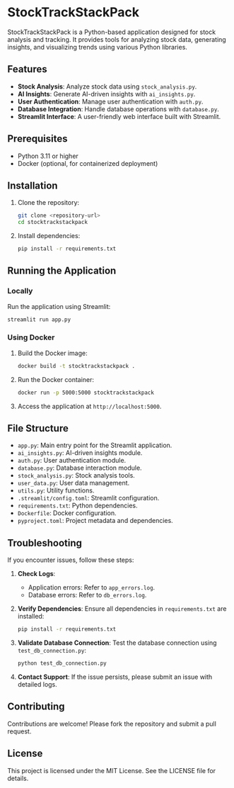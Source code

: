 # StockTrackStackPack

StockTrackStackPack is a Python-based application designed for stock analysis and tracking. It provides tools for analyzing stock data, generating insights, and visualizing trends using various Python libraries.

## Features
- **Stock Analysis**: Analyze stock data using `stock_analysis.py`.
- **AI Insights**: Generate AI-driven insights with `ai_insights.py`.
- **User Authentication**: Manage user authentication with `auth.py`.
- **Database Integration**: Handle database operations with `database.py`.
- **Streamlit Interface**: A user-friendly web interface built with Streamlit.

## Prerequisites
- Python 3.11 or higher
- Docker (optional, for containerized deployment)

## Installation
1. Clone the repository:
   ```bash
   git clone <repository-url>
   cd stocktrackstackpack
   ```

2. Install dependencies:
   ```bash
   pip install -r requirements.txt
   ```

## Running the Application
### Locally
Run the application using Streamlit:
```bash
streamlit run app.py
```

### Using Docker
1. Build the Docker image:
   ```bash
   docker build -t stocktrackstackpack .
   ```

2. Run the Docker container:
   ```bash
   docker run -p 5000:5000 stocktrackstackpack
   ```

3. Access the application at `http://localhost:5000`.

## File Structure
- `app.py`: Main entry point for the Streamlit application.
- `ai_insights.py`: AI-driven insights module.
- `auth.py`: User authentication module.
- `database.py`: Database interaction module.
- `stock_analysis.py`: Stock analysis tools.
- `user_data.py`: User data management.
- `utils.py`: Utility functions.
- `.streamlit/config.toml`: Streamlit configuration.
- `requirements.txt`: Python dependencies.
- `Dockerfile`: Docker configuration.
- `pyproject.toml`: Project metadata and dependencies.

## Troubleshooting

If you encounter issues, follow these steps:

1. **Check Logs**:
   - Application errors: Refer to `app_errors.log`.
   - Database errors: Refer to `db_errors.log`.

2. **Verify Dependencies**:
   Ensure all dependencies in `requirements.txt` are installed:
   ```bash
   pip install -r requirements.txt
   ```

3. **Validate Database Connection**:
   Test the database connection using `test_db_connection.py`:
   ```bash
   python test_db_connection.py
   ```

4. **Contact Support**:
   If the issue persists, please submit an issue with detailed logs.

## Contributing
Contributions are welcome! Please fork the repository and submit a pull request.

## License
This project is licensed under the MIT License. See the LICENSE file for details.
